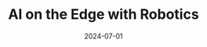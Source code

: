 ---
title: "AI on the Edge with Robotics"
collection: projects
category: arxiv
permalink: /projects/yuahan
header:
    teaser: /images/yuahan.png
date: 2024-07-01
authors: ""
venue: ""
description: Created synthetic Yua Han's Instagram images and reels video with Dreambooth and Face Reenactment
tags: ["generative ai", "face reenactment"]
selected: "true"

---